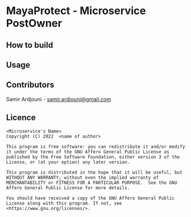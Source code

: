 # MayaProtect - Microservice PostOwner

<Last build info>

## How to build

## Usage

## Contributors
Samir Ardjouni - samir.ardjouni@gmail.com

## Licence

```plaintext
<Microservice's Name>
Copyright (C) 2022  <name of author>

This program is free software: you can redistribute it and/or modify it under the terms of the GNU Affero General Public License as published by the Free Software Foundation, either version 3 of the License, or (at your option) any later version.

This program is distributed in the hope that it will be useful, but WITHOUT ANY WARRANTY; without even the implied warranty of MERCHANTABILITY or FITNESS FOR A PARTICULAR PURPOSE.  See the GNU Affero General Public License for more details.

You should have received a copy of the GNU Affero General Public License along with this program. If not, see <https://www.gnu.org/licenses/>.
```
